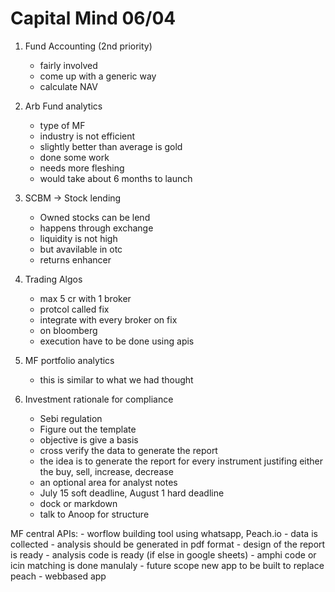 # Capital Mind 06/04

1. Fund Accounting (2nd priority)
    - fairly involved
    - come up with a generic way
    - calculate NAV

2. Arb Fund analytics
    - type of MF
    - industry is not efficient
    - slightly better than average is gold
    - done some work 
    - needs more fleshing
    - would take about 6 months to launch

3. SCBM -> Stock lending
    - Owned stocks can be lend
    - happens through exchange
    - liquidity is not high
    - but avavilable in otc
    - returns enhancer

4. Trading Algos
    - max 5 cr with 1 broker
    - protcol called fix
    - integrate with every broker on fix
    - on bloomberg
    - execution have to be done using apis

5. MF portfolio analytics
    - this is similar to what we had thought

6. Investment rationale for compliance 
    - Sebi regulation
    - Figure out the template
    - objective is give a basis
    - cross verify the data to generate the report
    - the idea is to generate the report for every instrument justifing either the buy, sell, increase, decrease
    - an optional area for analyst notes
    - July 15 soft deadline, August 1 hard deadline
    - dock or markdown
    - talk to Anoop for structure


MF central APIs:
    - worflow building tool using whatsapp, Peach.io
    - data is collected
    - analysis should be generated in pdf format
    - design of the report is ready
    - analysis code is ready (if else in google sheets)
    - amphi code or icin matching is done manulaly
    - future scope new app to be built to replace peach
    - webbased app